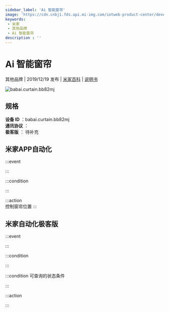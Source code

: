 ```yaml
---
sidebar_label: 'Ai 智能窗帘'
image: 'https://cdn.cnbj1.fds.api.mi-img.com/iotweb-product-center/developer_15729452433634mRsGBjb.png?GalaxyAccessKeyId=AKVGLQWBOVIRQ3XLEW&Expires=9223372036854775807&Signature=QEtz1Mv3qjK1hsZ2XmXWcgKL5Ns='
keywords: 
 - 米家
 - 其他品牌
 - Ai 智能窗帘
description : ''
---
```

# Ai 智能窗帘

其他品牌 | 2019/12/19 发布 | [米家百科](https://home.mi.com/webapp/content/baike/product/index.html?model=babai.curtain.bb82mj) | [说明书](https://home.mi.com/views/introduction.html?model=babai.curtain.bb82mj&region=cn)

![babai.curtain.bb82mj](https://cdn.cnbj1.fds.api.mi-img.com/iotweb-product-center/developer_15729452433634mRsGBjb.png?GalaxyAccessKeyId=AKVGLQWBOVIRQ3XLEW&Expires=9223372036854775807&Signature=QEtz1Mv3qjK1hsZ2XmXWcgKL5Ns=)

## 规格  
> 
**设备 ID** ：babai.curtain.bb82mj  
**通讯协议** ：  
**极客版**  ： 待补充 


## 米家APP自动化  

:::event  

:::

:::condition  

:::

:::action   
控制窗帘位置
:::

## 米家自动化极客版  

:::event  

:::

:::condition  

:::

:::condition 可查询的状态条件  

:::

:::action  

:::

        
